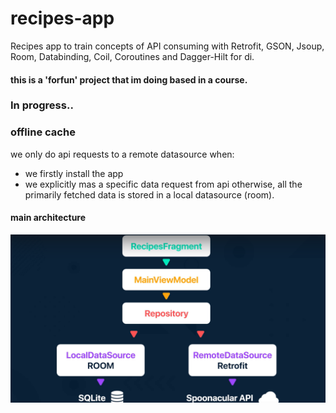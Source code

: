 # recipes-app
Recipes app to train concepts of API consuming with Retrofit, GSON, Jsoup, Room, Databinding, Coil, Coroutines and Dagger-Hilt for di. 
#### this is a 'forfun' project that im doing based in a course.

### In progress..

### offline cache
we only do api requests to a remote datasource when:
+ we firstly install the app
+ we explicitly mas a specific data request from api
otherwise, all the primarily fetched data is stored in a local datasource (room).

#### main architecture
![](img.png)